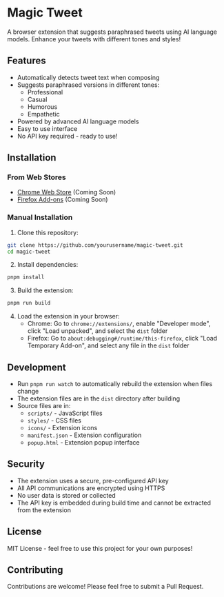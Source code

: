 # Magic Tweet

A browser extension that suggests paraphrased tweets using AI language models. Enhance your tweets with different tones and styles!

## Features

- Automatically detects tweet text when composing
- Suggests paraphrased versions in different tones:
  - Professional
  - Casual
  - Humorous
  - Empathetic
- Powered by advanced AI language models
- Easy to use interface
- No API key required - ready to use!

## Installation

### From Web Stores

- [Chrome Web Store](https://chrome.google.com/webstore/detail/magic-tweet/...) (Coming Soon)
- [Firefox Add-ons](https://addons.mozilla.org/en-US/firefox/addon/magic-tweet/) (Coming Soon)

### Manual Installation

1. Clone this repository:

```bash
git clone https://github.com/yourusername/magic-tweet.git
cd magic-tweet
```

2. Install dependencies:

```bash
pnpm install
```

3. Build the extension:

```bash
pnpm run build
```

4. Load the extension in your browser:
   - Chrome: Go to `chrome://extensions/`, enable "Developer mode", click "Load unpacked", and select the `dist` folder
   - Firefox: Go to `about:debugging#/runtime/this-firefox`, click "Load Temporary Add-on", and select any file in the `dist` folder

## Development

- Run `pnpm run watch` to automatically rebuild the extension when files change
- The extension files are in the `dist` directory after building
- Source files are in:
  - `scripts/` - JavaScript files
  - `styles/` - CSS files
  - `icons/` - Extension icons
  - `manifest.json` - Extension configuration
  - `popup.html` - Extension popup interface

## Security

- The extension uses a secure, pre-configured API key
- All API communications are encrypted using HTTPS
- No user data is stored or collected
- The API key is embedded during build time and cannot be extracted from the extension

## License

MIT License - feel free to use this project for your own purposes!

## Contributing

Contributions are welcome! Please feel free to submit a Pull Request.
